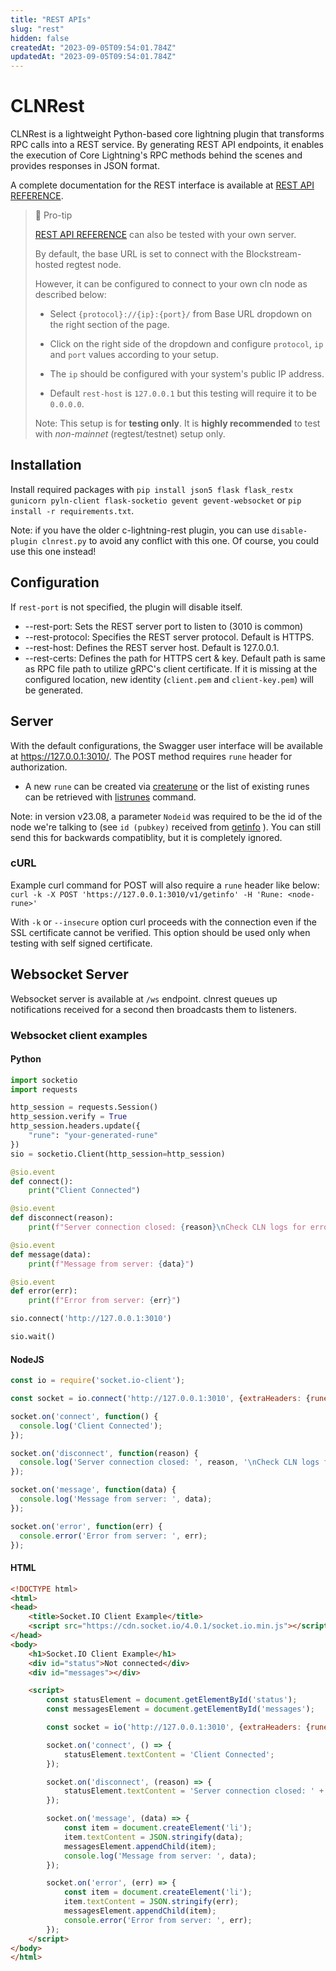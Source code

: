 ```yaml
---
title: "REST APIs"
slug: "rest"
hidden: false
createdAt: "2023-09-05T09:54:01.784Z"
updatedAt: "2023-09-05T09:54:01.784Z"
---
```


# CLNRest

CLNRest is a lightweight Python-based core lightning plugin that transforms RPC calls into a REST service. By generating REST API endpoints, it enables the execution of Core Lightning's RPC methods behind the scenes and provides responses in JSON format.

A complete documentation for the REST interface is available at [REST API REFERENCE](ref:get-a-list-of-all-valid-rpc-methods). 


> 📘 Pro-tip
> 
> [REST API REFERENCE](ref:post_rpc_method_resource) can also be tested with your own server.
>
> By default, the base URL is set to connect with the Blockstream-hosted regtest node. 
>
> However, it can be configured to connect to your own cln node as described below:
>
> - Select `{protocol}://{ip}:{port}/` from Base URL dropdown on the right section of the page.
>
> - Click on the right side of the dropdown and configure `protocol`, `ip` and `port` values according to your setup.
>
> - The `ip` should be configured with your system's public IP address.
>
> - Default `rest-host` is `127.0.0.1` but this testing will require it to be `0.0.0.0`.
>
> Note: This setup is for **testing only**. It is **highly recommended** to test with _non-mainnet_ (regtest/testnet) setup only.


## Installation

Install required packages with `pip install json5 flask flask_restx gunicorn pyln-client flask-socketio gevent gevent-websocket` or `pip install -r requirements.txt`.

Note: if you have the older c-lightning-rest plugin, you can use `disable-plugin clnrest.py` to avoid any conflict with this one.  Of course, you could use this one instead!

## Configuration

If `rest-port` is not specified, the plugin will disable itself.

- --rest-port: Sets the REST server port to listen to (3010 is common)
- --rest-protocol: Specifies the REST server protocol. Default is HTTPS.
- --rest-host: Defines the REST server host. Default is 127.0.0.1.
- --rest-certs: Defines the path for HTTPS cert & key. Default path is same as RPC file path to utilize gRPC's client certificate. If it is missing at the configured location, new identity (`client.pem` and `client-key.pem`) will be generated.

## Server

With the default configurations, the Swagger user interface will be available at https://127.0.0.1:3010/. The POST method requires `rune` header for authorization.

- A new `rune` can be created via [createrune](https://docs.corelightning.org/reference/lightning-createrune) or the list of existing runes can be retrieved with [listrunes](https://docs.corelightning.org/reference/lightning-listrunes) command.

Note: in version v23.08, a parameter `Nodeid` was required to be the id of the node we're talking to (see `id (pubkey)` received from [getinfo](https://docs.corelightning.org/reference/lightning-getinfo) ).  You can still send this for backwards compatiblity, but it is completely ignored.

### cURL
Example curl command for POST will also require a `rune` header like below:
    `curl -k -X POST 'https://127.0.0.1:3010/v1/getinfo' -H 'Rune: <node-rune>'`

With `-k` or `--insecure` option curl proceeds with the connection even if the SSL certificate cannot be verified.
This option should be used only when testing with self signed certificate.

## Websocket Server
Websocket server is available at `/ws` endpoint. clnrest queues up notifications received for a second then broadcasts them to listeners.

### Websocket client examples

#### Python

```python
import socketio
import requests

http_session = requests.Session()
http_session.verify = True
http_session.headers.update({
    "rune": "your-generated-rune"
})
sio = socketio.Client(http_session=http_session)

@sio.event
def connect():
    print("Client Connected")

@sio.event
def disconnect(reason):
    print(f"Server connection closed: {reason}\nCheck CLN logs for errors if unexpected")

@sio.event
def message(data):
    print(f"Message from server: {data}")

@sio.event
def error(err):
    print(f"Error from server: {err}")

sio.connect('http://127.0.0.1:3010')

sio.wait()

```

#### NodeJS

```javascript
const io = require('socket.io-client');

const socket = io.connect('http://127.0.0.1:3010', {extraHeaders: {rune: "your-generated-rune"}});

socket.on('connect', function() {
  console.log('Client Connected');
});

socket.on('disconnect', function(reason) {
  console.log('Server connection closed: ', reason, '\nCheck CLN logs for errors if unexpected');
});

socket.on('message', function(data) {
  console.log('Message from server: ', data);
});

socket.on('error', function(err) {
  console.error('Error from server: ', err);
});

```

#### HTML

```html
<!DOCTYPE html>
<html>
<head>
    <title>Socket.IO Client Example</title>
    <script src="https://cdn.socket.io/4.0.1/socket.io.min.js"></script>
</head>
<body>
    <h1>Socket.IO Client Example</h1>
    <div id="status">Not connected</div>
    <div id="messages"></div>

    <script>
        const statusElement = document.getElementById('status');
        const messagesElement = document.getElementById('messages');

        const socket = io('http://127.0.0.1:3010', {extraHeaders: {rune: "your-generated-rune"}});

        socket.on('connect', () => {
            statusElement.textContent = 'Client Connected';
        });

        socket.on('disconnect', (reason) => {
            statusElement.textContent = 'Server connection closed: ' + reason + '\nCheck CLN logs for errors if unexpected';
        });

        socket.on('message', (data) => {
            const item = document.createElement('li');
            item.textContent = JSON.stringify(data);
            messagesElement.appendChild(item);
            console.log('Message from server: ', data);
        });

        socket.on('error', (err) => {
            const item = document.createElement('li');
            item.textContent = JSON.stringify(err);
            messagesElement.appendChild(item);
            console.error('Error from server: ', err);
        });
    </script>
</body>
</html>

```